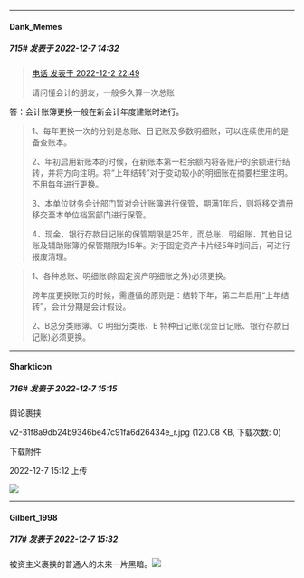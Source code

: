 

*****

####  Dank_Memes  
##### 715#       发表于 2022-12-7 14:32

<blockquote><a href="httphttps://bbs.saraba1st.com/2b/forum.php?mod=redirect&amp;goto=findpost&amp;pid=58731728&amp;ptid=2091425" target="_blank">电话 发表于 2022-12-2 22:49</a>

请问懂会计的朋友，一般多久算一次总账</blockquote>
答：会计账簿更换一般在新会计年度建账时进行。 <blockquote>1、每年更换一次的分别是总账、日记账及多数明细账，可以连续使用的是备查账本。

2、年初启用新账本的时候，在新账本第一栏余额内将各账户的余额进行结转，并将方向注明。将“上年结转”对于变动较小的明细账在摘要栏里注明。不用每年进行更换。

3、本单位财务会计部门暂对会计账簿进行保管，期满1年后，则将移交清册移交至本单位档案部门进行保管。

4、现金、银行存款日记账的保管期限是25年，而总账、明细账、其他日记账及辅助账簿的保管期限为15年。对于固定资产卡片经5年时间后，可进行报废清理。</blockquote><blockquote>1、各种总账、明细账(除固定资产明细账之外)必须更换。

跨年度更换账页的时候，需遵循的原则是：结转下年，第二年启用“上年结转”，会计分期是会计假设。

2、B总分类账簿、C 明细分类账、E 特种日记账(现金日记账、银行存款日记账)必须更换。</blockquote>



*****

####  Sharkticon  
##### 716#       发表于 2022-12-7 15:15

舆论裹挟

v2-31f8a9db24b9346be47c91fa6d26434e_r.jpg
(120.08 KB, 下载次数: 0)

下载附件

2022-12-7 15:12 上传

<img src="https://img.saraba1st.com/forum/202212/07/151234cacpc76zdcpp6vyy.jpg" referrerpolicy="no-referrer">



*****

####  Gilbert_1998  
##### 717#       发表于 2022-12-7 15:32

被资主义裹挟的普通人的未来一片黑暗。<img src="https://static.saraba1st.com/image/smiley/face2017/050.png" referrerpolicy="no-referrer">


